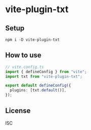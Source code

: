# vite-plugin-txt

## Setup

```
npm i -D vite-plugin-txt
```

## How to use

```typescript
// vite.config.ts
import { defineConfig } from "vite";
import txt from "vite-plugin-txt";

export default defineConfig({
  plugins: [txt.default()],
});
```

## License

ISC
